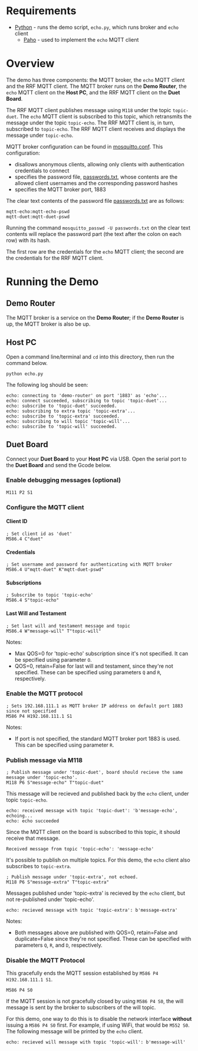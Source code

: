 
# Requirements

- [Python](https://www.python.org/downloads/) - runs the demo script, `echo.py`, which runs broker and `echo` client
    - [Paho](https://www.eclipse.org/paho/index.php?page=clients/python/index.php) - used to implement the `echo` MQTT client

# Overview


The demo has three components: the MQTT broker, the `echo` MQTT client and the RRF MQTT client.
The MQTT broker runs on the **Demo Router**, the `echo` MQTT client on the **Host PC**, and the RRF MQTT client on the **Duet Board**.

The RRF MQTT client publishes message using `M118` under the topic `topic-duet`.
The `echo` MQTT client is subscribed to this topic, which retransmits the message under the topic `topic-echo`. The RRF MQTT client is, in turn, subscribed to `topic-echo`. The RRF MQTT client receives and displays the message under `topic-echo`.

MQTT broker configuration can be found in [mosquitto.conf](mosquitto.conf). This configuration:
- disallows anonymous clients, allowing only clients with authentication credentials to connect
- specifies the password file, [passwords.txt](passwords.txt), whose contents are the allowed client usernames and the corresponding password hashes
- specifies the MQTT broker port, 1883


The clear text contents of the password file [passwords.txt](./passwords.txt) are as follows:

```
mqtt-echo:mqtt-echo-pswd
mqtt-duet:mqtt-duet-pswd
```

Running the command `mosquitto_passwd -U passwords.txt` on the clear text contents will replace the password part (the text after the colon on each row) with its hash.

The first row are the credentials for the `echo` MQTT client; the second are the credentials for the RRF MQTT client.


# Running the Demo

## Demo Router

The MQTT broker is a service on the **Demo Router**; if the **Demo Router** is up, the MQTT broker is also be up.

## Host PC

Open a command line/terminal and `cd` into this directory, then run the command below.

```
python echo.py
```

The following log should be seen:

```
echo: connecting to 'demo-router' on port '1883' as 'echo'...
echo: connect succeeded, subscribing to topic 'topic-duet'...
echo: subscribe to 'topic-duet' succeeded.
echo: subscribing to extra topic 'topic-extra'...
echo: subscribe to 'topic-extra' succeeded.
echo: subscribing to will topic 'topic-will'...
echo: subscribe to 'topic-will' succeeded.
```

## Duet Board

Connect your **Duet Board** to your **Host PC** via USB. Open the serial port to the **Duet Board**  and send the Gcode below.

### Enable debugging messages (optional)

```
M111 P2 S1
```

### Configure the MQTT client

#### Client ID
```
; Set client id as 'duet'
M586.4 C"duet"
```
#### Credentials
```
; Set username and password for authenticating with MQTT broker
M586.4 U"mqtt-duet" K"mqtt-duet-pswd"
```
#### Subscriptions
```
; Subscribe to topic 'topic-echo'
M586.4 S"topic-echo"
```

#### Last Will and Testament
```
; Set last will and testament message and topic
M586.4 W"message-will" T"topic-will"
```

Notes:

- Max QOS=0 for 'topic-echo' subscription since it's not specified. It can be specified using parameter `O`.
- QOS=0, retain=False for last will and testament, since they're not specified. These can be specified using parameters `Q` and `R`, respectively.

### Enable the MQTT protocol

```
; Sets 192.168.111.1 as MQTT broker IP address on default port 1883 since not specified
M586 P4 H192.168.111.1 S1
```

Notes:

- If port is not specified, the standard MQTT broker port 1883 is used. This can be specified using parameter `R`.

### Publish message via M118

```
; Publish message under 'topic-duet', board should recieve the same message under 'topic-echo'.
M118 P6 S"message-echo" T"topic-duet"
```

This message will be recieved and published back by the `echo` client, under topic `topic-echo`.

```
echo: received message with topic 'topic-duet': 'b'message-echo', echoing...
echo: echo succeeded
```

Since the MQTT client on the board is subscribed to this topic, it should receive that message.

```
Received message from topic 'topic-echo': 'message-echo'
```

It's possible to publish on multiple topics. For this demo, the `echo` client also subscribes to `topic-extra`.

```
; Publish message under 'topic-extra', not echoed.
M118 P6 S"message-extra" T"topic-extra"
```

Messages published under 'topic-extra' is recieved by the `echo` client, but not re-published
under 'topic-echo'.

```
echo: recieved message with topic 'topic-extra': b'message-extra'
```

Notes:


- Both messages above are published with QOS=0, retain=False and duplicate=False since they're not specified. These can be specified with parameters `Q`, `R`, and `D`, respectively.

### Disable the MQTT Protocol

This gracefully ends the MQTT session established by `M586 P4 H192.168.111.1 S1`.

```
M586 P4 S0
```

If the MQTT session is not gracefully closed by using `M586 P4 S0`, the will message is sent by the broker to subscribers of the will topic.

For this demo, one way to do this is to disable the network interface **without** issuing a `M586 P4 S0` first. For example, if using WiFi, that would be `M552 S0`.
The following message will be printed by the `echo` client.

```
echo: recieved will message with topic 'topic-will': b'message-will'
```